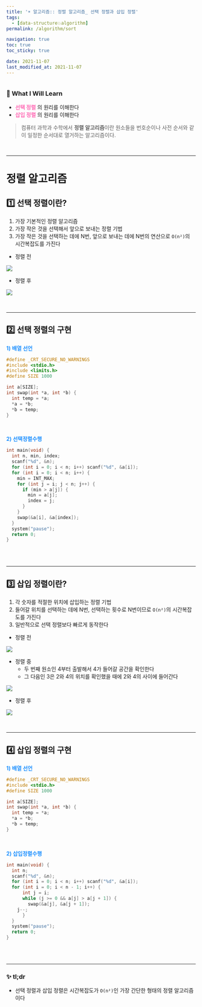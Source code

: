 ```yaml
---
title: '☀️ 알고리즘:: 정렬 알고리즘_ 선택 정렬과 삽입 정렬'
tags:
  - [data-structure💥algorithm]
permalink: /algorithm/sort

navigation: true
toc: true
toc_sticky: true

date: 2021-11-07
last_modified_at: 2021-11-07
---
```


![]()
### 🚀 What I Will Learn

- <span style="color:hotpink">**선택 정렬**</span> 의 원리를 이해한다
- <span style="color:hotpink">**삽입 정렬**</span> 의 원리를 이해한다

>컴퓨터 과학과 수학에서 **정렬 알고리즘**이란 원소들을 번호순이나 사전 순서와 같이 일정한 순서대로 열거하는 알고리즘이다. 


<br />

---

# 정렬 알고리즘

## 1️⃣ 선택 정렬이란?

1) 가장 기본적인 정렬 알고리즘
2) 가장 작은 것을 선택해서 앞으로 보내는 정렬 기법
3) 가장 작은 것을 선택하는 데에 N번, 앞으로 보내는 데에 N번의 연산으로 `O(n²)`의 시간복잡도를 가진다

  - 정렬 전

![](https://images.velog.io/images/april_5/post/d083fe83-9fc1-4bc2-b82f-82f19c30957f/image.png)

  - 정렬 후
  
![](https://images.velog.io/images/april_5/post/9a678518-18b4-4d1f-a92b-68c062d45b8a/image.png)


<br />

---

## 2️⃣ 선택 정렬의 구현

<span style="color:dodgerblue">**1) 배열 선언**</span>

```c
#define _CRT_SECURE_NO_WARNINGS
#include <stdio.h>
#include <limits.h>
#define SIZE 1000

int a[SIZE];
int swap(int *a, int *b) { 
  int temp = *a;
  *a = *b;
  *b = temp;
}
```

<br />

<span style="color:dodgerblue">**2) 선택정렬수행**</span>

```c
int main(void) {
  int n, min, index;
  scanf("%d", &n);
  for (int i = 0; i < n; i++) scanf("%d", &a[i]); 
  for (int i = 0; i < n; i++) {
    min = INT_MAX;
    for (int j = i; j < n; j++) {
      if (min > a[j]) {
        min = a[j];
        index = j;
      } 
    }
    swap(&a[i], &a[index]); 
  }
  system("pause");
  return 0; 
}
```

<br /><br />

---

## 3️⃣ 삽입 정렬이란?

1) 각 숫자를 적절한 위치에 삽입하는 정렬 기법
2) 들어갈 위치를 선택하는 데에 N번, 선택하는 횟수로 N번이므로 `O(n²)`의 시간복잡도를 가진다
3) 일반적으로 선택 정렬보다 빠르게 동작한다

  - 정렬 전

![](https://images.velog.io/images/april_5/post/8aba5c72-80c7-4824-8526-04877147efe8/image.png)

  - 정렬 중
    - 두 번째 원소인 4부터 출발해서 4가 들어갈 공간을 확인한다
    - 그 다음인 3은 2와 4의 위치를 확인했을 때에 2와 4의 사이에 들어간다
  
![](https://images.velog.io/images/april_5/post/3cb4aef9-62a5-4da1-b803-a5011151fe6c/image.png)

  - 정렬 후
  
![](https://images.velog.io/images/april_5/post/086b1379-15c2-4b97-a53e-df2735f9859a/image.png)

<br />

---

## 4️⃣ 삽입 정렬의 구현

<span style="color:dodgerblue">**1) 배열 선언**</span>

```c
#define _CRT_SECURE_NO_WARNINGS
#include <stdio.h>
#define SIZE 1000

int a[SIZE];
int swap(int *a, int *b) {
  int temp = *a;
  *a = *b;
  *b = temp;
}
```

<br />

<span style="color:dodgerblue">**2) 삽입정렬수행**</span>

```c
int main(void) {
  int n;
  scanf("%d", &n);
  for (int i = 0; i < n; i++) scanf("%d", &a[i]); 
  for (int i = 0; i < n - 1; i++) {
      int j = i;
      while (j >= 0 && a[j] > a[j + 1]) {
        swap(&a[j], &a[j + 1]);
  	j--; 
      }
  } 
  system("pause"); 
  return 0;
}
```

<br /><br />

---

### ✨ tl;dr

- 선택 정렬과 삽입 정렬은 시간복잡도가 `O(n²)`인 가장 간단한 형태의 정렬 알고리즘이다


